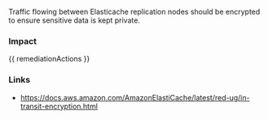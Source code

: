 
Traffic flowing between Elasticache replication nodes should be encrypted to ensure sensitive data is kept private.


### Impact
<!-- Add Impact here -->

<!-- DO NOT CHANGE -->
{{ remediationActions }}

### Links
- https://docs.aws.amazon.com/AmazonElastiCache/latest/red-ug/in-transit-encryption.html


